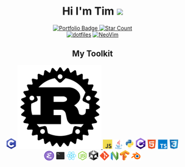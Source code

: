 <!--  header -->
<div align="center" width="100%">
<h1>
Hi I'm Tim
<img src="https://media.giphy.com/media/hvRJCLFzcasrR4ia7z/giphy.gif" width="5%"/>
</h1>
<a href="https://timothycronin.com">
<img src="https://img.shields.io/badge/-My%20Portfolio-blue" alt="Portfolio Badge" style="width: 11%"/>
</a>
<a href="https://github.com/4imothy?tab=repositories&q=&type=&language=&sort=stargazers">
<img src="https://img.shields.io/github/stars/4imothy?style=social" alt="Star Count" style="width: 11%"/>
</a>
<br/>
<a href="https://github.com/4tlc/dotfiles"><img src="https://img.shields.io/badge/Setup-Dotfiles-blue?style=flat-square&logo=files&logoColor=E9EE9A" alt="dotfiles" style="height: 12%"/></a>
<a href="https://www.gnu.org/software/emacs/"><img src="https://img.shields.io/badge/Editor-GNU%20Emacs-blue?style=flat-square&logo=gnuemacs&logoColor=pink" alt="NeoVim" style="height: 12%"/></a>
</div>
<!--  technologies -->
<div align="center">
  <h2>My Toolkit</h2>
  <!--c--><a href="https://en.wikipedia.org/wiki/C_(programming_language)"><img src="./images/c.svg" alt="c language" style="width: 5%"/></a>
  <!--rust--><a href="https://www.rust-lang.org/">
    <picture style="width: 6%;">
      <source media="(prefers-color-scheme: dark)" srcset="./images/white_rust.svg">
      <source media="(prefers-color-scheme: light)" srcset="./images/black_rust.svg">
      <img alt="rust" src="./images/black_rust.svg">
    </picture>
  </a>
  <!--javascript--><a href="https://developer.mozilla.org/en-US/docs/Web/JavaScript"><img src="./images/js.svg" alt="javascript" style="width: 5%;"/></a>
  <!--java--><a href="https://www.java.com/en/"><img src="./images/java.svg" alt="java" style="width: 5%;"/></a>
  <!--python--><a href="https://www.python.org"><img src="./images/python.svg" alt="python" style="width: 5%;"/></a>
  <!--c#--><a href="https://learn.microsoft.com/en-us/dotnet/csharp/tour-of-csharp/"><img src="./images/c_hashtag.svg" alt="c#" style="width: 5%;"/></a>
  <!--html--><a href="https://developer.mozilla.org/en-US/docs/Learn/Getting_started_with_the_web/HTML_basics"><img src="./images/html.svg" alt="html" style="width: 5%;"/></a>
  <!--typescript--><a href="https://www.typescriptlang.org"><img src="./images/typescript.svg" alt="typescript" style="width: 5%"/></a>
  <!--css--><a href="https://developer.mozilla.org/en-US/docs/Learn/CSS/First_steps/What_is_CSS"><img src="./images/css.svg" alt="css" style="width: 5%;"/></a>
  <br>
  <!--emacs--><a href="https://www.gnu.org/software/emacs/"><img src="./images/emacs.svg" alt="gnu emacs" style="width: 5%"/></a>
  <!--zshell--><a href="https://zsh.org/"><img src="./images/zshell.png" alt="zshell" style="width: 5%;"/></a>
  <!--react--><a href="https://reactjs.org"><img src="./images/react.svg" alt="react" style="width: 5%"/></a>
  <!--nodejs--><a href="https://nodejs.org/en/"><img src="./images/nodejs.svg" alt="nodejs" style="width: 5%;"/></a>
  <!--unity--><a href="https://unity.com"><img src="./images/unity.png" alt="unity" style="width: 5%;"/></a>
  <!--git--><a href="https://git-scm.com"><img src="./images/git.svg" alt="git" style="width: 5%;"/></a>
  <!--neovim--><a href="https://neovim.io"><img src="./images/neovim.svg" alt="neovim" style="width: 4%"/></a>
  <!--tensorflow--><a href="https://www.tensorflow.org"><img src="./images/tensorflow.svg" alt="tensorflow" style="width: 5%;"/></a>
  <!--blender--><a href="https://www.blender.org"><img src="./images/blender.svg" alt="blender" style="width: 5%;"/></a>
</div>
